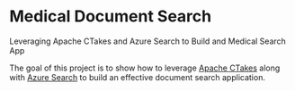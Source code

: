 # Medical Document Search
Leveraging Apache CTakes and Azure Search to Build and Medical Search App

The goal of this project is to show how to leverage [Apache CTakes](http://ctakes.apache.org/) along with [Azure Search](https://azure.microsoft.com/en-us/services/search/) to build an effective document search application.  
